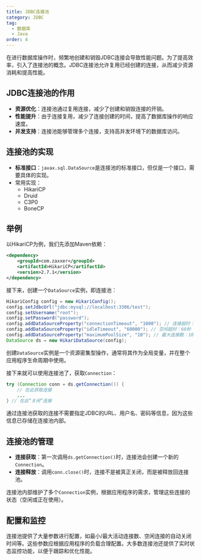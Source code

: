 ```yaml
---
title: JDBC连接池
category: JDBC
tag:
  - 数据库
  - Java
order: 4
---
```


在进行数据库操作时，频繁地创建和销毁JDBC连接会导致性能问题。为了提高效率，引入了连接池的概念。JDBC连接池允许复用已经创建的连接，从而减少资源消耗和提高性能。

## JDBC连接池的作用

- **资源优化**：连接池通过复用连接，减少了创建和销毁连接的开销。
- **性能提升**：由于连接复用，减少了连接创建的时间，提高了数据库操作的响应速度。
- **并发支持**：连接池能够管理多个连接，支持高并发环境下的数据库访问。

## 连接池的实现

- **标准接口**：`javax.sql.DataSource`是连接池的标准接口，但仅是一个接口，需要具体的实现。
- 常用实现：
  - HikariCP
  - Druid
  - C3P0
  - BoneCP

## 举例

以HikariCP为例，我们先添加Maven依赖：

```xml
<dependency>
    <groupId>com.zaxxer</groupId>
    <artifactId>HikariCP</artifactId>
    <version>2.7.1</version>
</dependency>
```

接下来，创建一个`DataSource`实例，即连接池：

```java
HikariConfig config = new HikariConfig();
config.setJdbcUrl("jdbc:mysql://localhost:3306/test");
config.setUsername("root");
config.setPassword("password");
config.addDataSourceProperty("connectionTimeout", "1000"); // 连接超时：1秒
config.addDataSourceProperty("idleTimeout", "60000"); // 空闲超时：60秒
config.addDataSourceProperty("maximumPoolSize", "10"); // 最大连接数：10
DataSource ds = new HikariDataSource(config);
```

创建`DataSource`实例是一个资源密集型操作，通常将其作为全局变量，并在整个应用程序生命周期中使用。

接下来就可以使用连接池了，获取`Connection`：

```java
try (Connection conn = ds.getConnection()) {
    // 在此获取连接
    ...
} // 在此“关闭”连接
```

通过连接池获取的连接不需要指定JDBC的URL、用户名、密码等信息，因为这些信息已存储在连接池内部。

## 连接池的管理

- **连接获取**：第一次调用`ds.getConnection()`时，连接池会创建一个新的`Connection`。
- **连接释放**：调用`conn.close()`时，连接不是被真正关闭，而是被释放回连接池。

连接池内部维护了多个`Connection`实例，根据应用程序的需求，管理这些连接的状态（空闲或正在使用）。

## 配置和监控

连接池提供了大量参数进行配置，如最小/最大活动连接数、空闲连接的自动关闭时间等。这些参数应根据应用程序的负载合理配置。大多数连接池还提供了实时状态监控功能，以便于跟踪和优化性能。